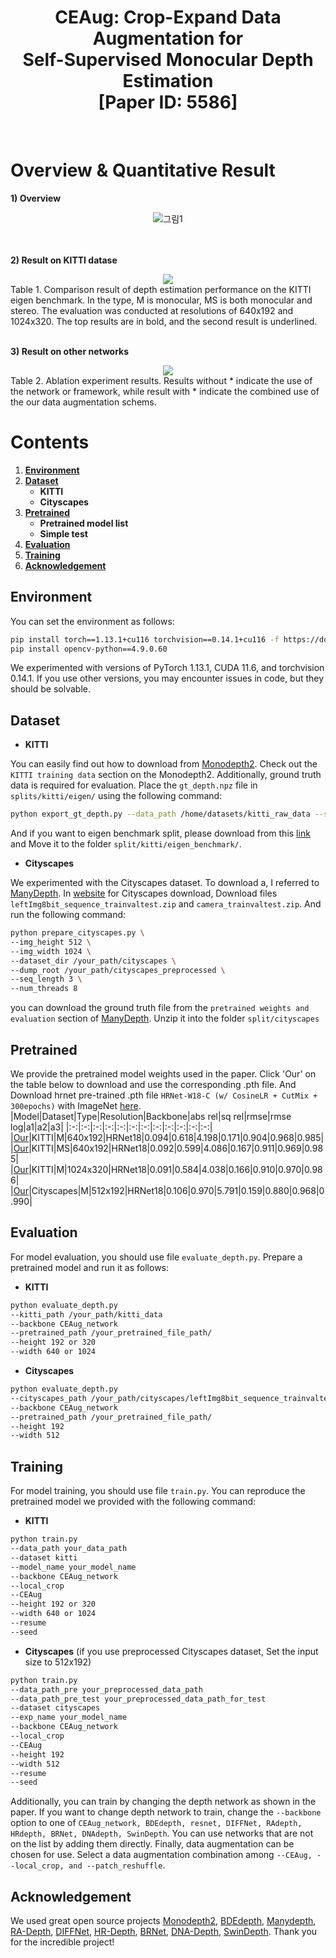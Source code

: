 <div align="center">
  <h1>CEAug: Crop-Expand Data Augmentation for
  <br>Self-Supervised Monocular Depth Estimation
  <br>[Paper ID: 5586]</h1>
</div>
<br>

    
# **Overview & Quantitative Result**

**1) Overview**

<div align="center">
  <img src="https://github.com/user-attachments/assets/cd00fb19-8305-43c3-9c53-65e017dae369" alt="그림1">
</div>
<br>
<br>


**2) Result on KITTI datase**

<div align="center">
  <img src="https://github.com/user-attachments/assets/2c17e76d-089f-4a09-b067-148b8d200f98">
</div>
Table 1. Comparison result of depth estimation performance on the KITTI eigen benchmark. In the type, M is monocular, MS is both
monocular and stereo. The evaluation was conducted at resolutions of 640x192 and 1024x320. The top results are in bold, and the second
result is underlined.
<br>
<br>

**3) Result on other networks**

<div align="center">
  <img src="https://github.com/user-attachments/assets/bcd1d66f-8637-4017-8c25-0ec38af3be45">
</div>
Table 2. Ablation experiment results. Results without * indicate the use of the network or framework, while result with * indicate the
combined use of the our data augmentation schems.

# Contents
1. **[Environment](#Environment)**
2. **[Dataset](#Dataset)**
    - **KITTI**
    - **Cityscapes**
3. **[Pretrained](#Pretrained)**
    - **Pretrained model list**
    - **Simple test**
4. **[Evaluation](#Evaluation)**
5. **[Training](#Training)**
6. **[Acknowledgement](#Acknowledgement)**

## Environment
You can set the environment as follows:
```bash
pip install torch==1.13.1+cu116 torchvision==0.14.1+cu116 -f https://download.pytorch.org/whl/torch_stable.html
pip install opencv-python==4.9.0.60
```
We experimented with versions of PyTorch 1.13.1, CUDA 11.6, and torchvision 0.14.1. If you use other versions, you may encounter issues in code, but they should be solvable.

## Dataset
- **KITTI**
  
You can easily find out how to download from [Monodepth2](https://github.com/nianticlabs/monodepth2?tab=readme-ov-file). Check out the `KITTI training data` section on the Monodepth2. Additionally, ground truth data is required for evaluation. Place the `gt_depth.npz` file in `splits/kitti/eigen/` using the following command:
```bash
python export_gt_depth.py --data_path /home/datasets/kitti_raw_data --split eigen
```
And if you want to eigen benchmark split, please download from this [link](https://www.dropbox.com/scl/fi/o5u5ed09oqp43kmnmdiec/gt_depths.npz?rlkey=akxiagrh1apal4btwnl7ag2fr&st=9p2pu5x9&dl=0) and Move it to the folder `split/kitti/eigen_benchmark/`.


- **Cityscapes**

We experimented with the Cityscapes dataset. To download a, I referred to [ManyDepth](https://github.com/nianticlabs/manydepth). In [website](https://www.cityscapes-dataset.com/) for Cityscapes download, Download files `leftImg8bit_sequence_trainvaltest.zip` and `camera_trainvaltest.zip`. And run the following command:
```bash
python prepare_cityscapes.py \
--img_height 512 \
--img_width 1024 \
--dataset_dir /your_path/cityscapes \
--dump_root /your_path/cityscapes_preprocessed \
--seq_length 3 \
--num_threads 8
```
you can download the ground truth file from the `pretrained weights and evaluation` section of [ManyDepth](https://github.com/nianticlabs/manydepth). Unzip it into the folder `split/cityscapes`
 

## Pretrained
We provide the pretrained model weights used in the paper. Click 'Our' on the table below to download and use the corresponding .pth file. And Download hrnet pre-trained .pth file `HRNet-W18-C (w/ CosineLR + CutMix + 300epochs)` with ImageNet [here](https://github.com/HRNet/HRNet-Image-Classification).
|Model|Dataset|Type|Resolution|Backbone|abs rel|sq rel|rmse|rmse log|a1|a2|a3|
|:-:|:-:|:-:|:-:|:-:|:-:|:-:|:-:|:-:|:-:|:-:|:-:|
|[Our](https://www.dropbox.com/scl/fi/swxs9vgyzbmybtgcrge68/CEAug_640x192_K.pth?rlkey=8fjyodd4qkngxcc8l3c9t18mg&st=6sp7forf&dl=0)|KITTI|M|640x192|HRNet18|0.094|0.618|4.198|0.171|0.904|0.968|0.985|
|[Our](https://www.dropbox.com/scl/fi/pnf61tksluqu521lb371s/CEAug_640x192_K_MS.pth?rlkey=clls7a19op35gj7199pa9ghav&st=4b17onbl&dl=0)|KITTI|MS|640x192|HRNet18|0.092|0.599|4.086|0.167|0.911|0.969|0.985|
|[Our](https://www.dropbox.com/scl/fi/7ljg8oxfmxnoyc528l6oy/CEAug_1024x320_K.pth?rlkey=90bsu5hicpq42mws1rg8a3dhe&st=7v9tsm1f&dl=0)|KITTI|M|1024x320|HRNet18|0.091|0.584|4.038|0.166|0.910|0.970|0.986|
|[Our](https://www.dropbox.com/scl/fi/z780zsvzi9w3pumr4nazm/CEAug_512x192_CS.pth?rlkey=kyo8vpnfu4fe3e4yxrs85bbmf&st=ucg27bxo&dl=0)|Cityscapes|M|512x192|HRNet18|0.106|0.970|5.791|0.159|0.880|0.968|0.990|


## Evaluation
For model evaluation, you should use file `evaluate_depth.py`. Prepare a pretrained model and run it as follows:

- **KITTI**
```bash
python evaluate_depth.py
--kitti_path /your_path/kitti_data
--backbone CEAug_network
--pretrained_path /your_pretrained_file_path/
--height 192 or 320
--width 640 or 1024
```
- **Cityscapes**
```bash
python evaluate_depth.py
--cityscapes_path /your_path/cityscapes/leftImg8bit_sequence_trainvaltest/
--backbone CEAug_network
--pretrained_path /your_pretrained_file_path/
--height 192
--width 512
```

## Training
For model training, you should use file `train.py`. You can reproduce the pretrained model we provided with the following command:

- **KITTI**
```bash
python train.py
--data_path your_data_path
--dataset kitti
--model_name your_model_name
--backbone CEAug_network 
--local_crop
--CEAug
--height 192 or 320
--width 640 or 1024
--resume 
--seed
```
- **Cityscapes**
(if you use preprocessed Cityscapes dataset, Set the input size to 512x192)
```bash
python train.py 
--data_path_pre your_preprocessed_data_path
--data_path_pre_test your_preprocessed_data_path_for_test
--dataset cityscapes 
--exp_name your_model_name 
--backbone CEAug_network 
--local_crop 
--CEAug 
--height 192
--width 512
--resume 
--seed
```

Additionally, you can train by changing the depth network as shown in the paper. If you want to change depth network to train, change the `--backbone` option to one of `CEAug_network, BDEdepth, resnet, DIFFNet, RAdepth, HRdepth, BRNet, DNAdepth, SwinDepth`. You can use networks that are not on the list by adding them directly. Finally, data augmentation can be chosen for use. Select a data augmentation combination among `--CEAug, --local_crop, and --patch_reshuffle`.

## Acknowledgement
We used great open source projects [Monodepth2](https://github.com/nianticlabs/monodepth2?tab=readme-ov-file), [BDEdepth](https://github.com/LiuJF1226/BDEdepth/tree/master?tab=readme-ov-file#datasets), [Manydepth](https://github.com/nianticlabs/manydepth?tab=readme-ov-file), [RA-Depth](https://github.com/hmhemu/RA-Depth), [DIFFNet](https://github.com/brandleyzhou/DIFFNet), [HR-Depth](https://github.com/shawLyu/HR-Depth), [BRNet](https://github.com/wencheng256/BRNet), [DNA-Depth](https://github.com/boyagesmile/DNA-Depth), [SwinDepth](https://github.com/dsshim0125/SwinDepth). Thank you for the incredible project!

